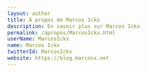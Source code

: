 ```yaml
---
layout: author
title: À propos de Marcos Ickx
description: En savoir plus sur Marcos Ickx
permalink: /apropos/MarcosIckx.html
userName: MarcosIckx
name: Marcos Ickx
twitterId: MarcosIckx
website: https://blog.marcosx.net
---
```



